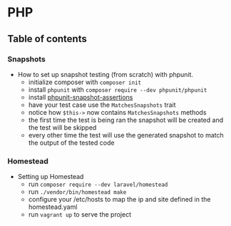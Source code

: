 # PHP

## Table of contents

### Snapshots
- How to set up snapshot testing (from scratch) with phpunit.
    - initialize composer with `composer init`
    - install `phpunit` with `composer require --dev phpunit/phpunit`
    - install [phpunit-snapshot-assertions](https://github.com/spatie/phpunit-snapshot-assertions)
    - have your test case use the `MatchesSnapshots` trait
    - notice how `$this->` now contains `MatchesSnapshots` methods
    - the first time the test is being ran the snapshot will be created and the test will be skipped
    - every other time the test will use the generated snapshot to match the output of the tested code
    
### Homestead
- Setting up Homestead
    - run `composer require --dev laravel/homestead`
    - run `./vendor/bin/homestead make`
    - configure your /etc/hosts to map the ip and site defined in the homestead.yaml
    - run `vagrant up` to serve the project